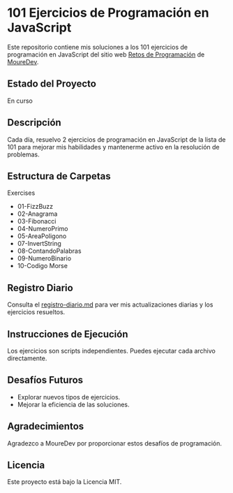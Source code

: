 # 101 Ejercicios de Programación en JavaScript

Este repositorio contiene mis soluciones a los 101 ejercicios de programación en JavaScript del sitio web [Retos de Programación](https://retosdeprogramacion.com/ejercicios/) de [MoureDev](https://github.com/mouredev).

## Estado del Proyecto

En curso

## Descripción

Cada día, resuelvo 2 ejercicios de programación en JavaScript de la lista de 101 para mejorar mis habilidades y mantenerme activo en la resolución de problemas.


## Estructura de Carpetas
Exercises
 - 01-FizzBuzz
 - 02-Anagrama
 - 03-Fibonacci
 - 04-NumeroPrimo
 - 05-AreaPoligono
 - 07-InvertString
 - 08-ContandoPalabras
 - 09-NumeroBinario
 - 10-Codigo Morse

## Registro Diario
Consulta el [registro-diario.md](registro-diario.md) para ver mis actualizaciones diarias y los ejercicios resueltos.

## Instrucciones de Ejecución

Los ejercicios son scripts independientes. Puedes ejecutar cada archivo directamente.


## Desafíos Futuros

- Explorar nuevos tipos de ejercicios.
- Mejorar la eficiencia de las soluciones.

## Agradecimientos

Agradezco a MoureDev por proporcionar estos desafíos de programación.

## Licencia

Este proyecto está bajo la Licencia MIT.
